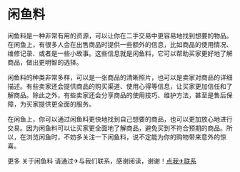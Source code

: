 # 闲鱼料

闲鱼料是一种非常有用的资源，可以让你在二手交易中更容易地找到想要的物品。在闲鱼上，有很多人会在出售商品时提供一些额外的信息，比如商品的使用情况、维修记录、或者是一些小故事。这些信息就是闲鱼料，它可以帮助买家更好地了解商品，做出更明智的选择。

闲鱼料的种类非常多样，可以是一张商品的清晰照片，也可以是卖家对商品的详细描述。有些卖家还会提供商品的购买渠道、使用心得等信息，让买家更加信任和了解商品。除此之外，有些卖家还会分享商品的使用技巧、维护方法，甚至是售后保障，为买家提供更全面的服务。

在闲鱼上，你可以通过闲鱼料更快地找到自己想要的商品，也可以更加放心地进行交易。因为闲鱼料可以让买家更全面地了解商品，避免买到不符合预期的商品。所以，在浏览闲鱼时，不妨多关注一下闲鱼料，说不定能为你的购物带来意外的惊喜。

更多 关于闲鱼料 请通过✈与我们联系，感谢阅读，谢谢！[点我✈联系](https://abc.k02.cc)